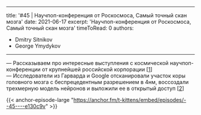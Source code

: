 
---
title: '#45 | Научпоп-конференция от Роскосмоса, Самый точный скан мозга'
date: 2021-06-17
excerpt: 'Научпоп-конференция от Роскосмоса, Самый точный скан мозга'
timeToRead: 0
authors:
  - Dmitry Sitnikov
  - George Ymydykov
---

— Рассказываем про интересные выступления с космической научпоп-конференции от крупнейшей российской корпорации [[1](https://vc.ru/promo/259126-open-talk)]<br/>
— Исследователи из Гарварда и Google отсканировали участок коры головного мозга с беспрецедентным разрешением в 4нм, воссоздали трехмерную модель нейронов и выложили ее в открытый доступ [[2](https://ai.googleblog.com/2021/06/a-browsable-petascale-reconstruction-of.html)]

{{< anchor-episode-large "https://anchor.fm/t-kittens/embed/episodes/--45----e130c9v" >}}

